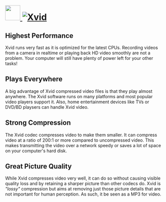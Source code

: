 # [<img src="https://cdn.rawgit.com/AdmiringWorm/chocolatey-packages/c0279a480bb787f73811a1547840354eecf93c20/icons/xvid.png" height="48" width="48" /> ![Xvid](https://img.shields.io/chocolatey/v/xvid.svg?label=Xvid&style=for-the-badge)](https://community.chocolatey.org/packages/xvid)

## Highest Performance

Xvid runs very fast as it is optimized for the latest CPUs. Recording videos from a camera in realtime or playing back HD video smoothly are not a problem. Your computer will still have plenty of power left for your other tasks!

## Plays Everywhere

A big advantage of Xvid compressed video files is that they play almost anywhere. The Xvid software runs on many platforms and most popular video players support it. Also, home entertainment devices like TVs or DVD/BD playsers can handle Xvid video.

## Strong Compression

The Xvid codec compresses video to make them smaller. It can compress video at a ratio of 200:1 or more compared to uncompressed video. This makes transmitting the video over a network speedy or saves a lot of space on your computer's hard disk.

## Great Picture Quality

While Xvid compresses video very well, it can do so without causing visible quality loss and by retaining a sharper picture than other codecs do. Xvid is _"lossy"_ compression but aims at removing just those picture details that are not important for human perception. As such, it be seen as a MP3 for video.
